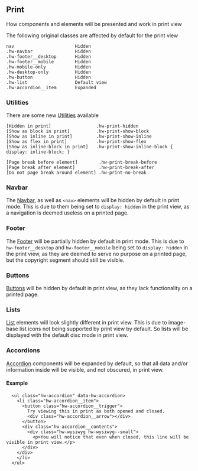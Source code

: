 ## Print

How components and elements will be presented and work in print view

The following original classes are affected by default for the print view 
```code
nav                       Hidden
.hw-navbar                Hidden
.hw-footer__desktop       Hidden
.hw-footer__mobile        Hidden
.hw-mobile-only           Hidden
.hw-desktop-only          Hidden
.hw-button                Hidden
.hw-list                  Default view
.hw-accordion__item       Expanded
```

### Utilities

There are some new [Utilities](/Utilities) available
```code
[Hidden in print]                 .hw-print-hidden
[Show as block in print]          .hw-print-show-block
[Show as inline in print]         .hw-print-show-inline
[Show as flex in print]           .hw-print-show-flex
[Show as inline-block in print]   .hw-print-show-inline-block { display: inline-block; }

[Page break before element]        .hw-print-break-before
[Page break after element]         .hw-print-break-after
[Do not page break around element] .hw-print-no-break

```

### Navbar

The [Navbar](/Navbar), as well as `<nav>` elements will be hidden by default in print mode.
This is due to them being set to `display: hidden` in the print view, as a navigation is deemed
useless on a printed page.

### Footer

The [Footer](/Footer) will be partially hidden by default in print mode.
This is due to `hw-footer__desktop` and `hw-footer__mobile` being set to `display: hidden` in the
print view, as they are deemed to serve no purpose on a printed page, but the copyright segment
should still be visible.

### Buttons

[Buttons](/Buttons) will be hidden by default in print view, as they lack functionality on a printed
page.

### Lists

[List](/List) elements will look slightly different in print view. This is due to image-base list
icons not being supported by print view by default. So lists will be displayed with the default
disc mode in print view.

### Accordions

[Accordion](/Accordion) components will be expanded by default, so that all data and/or information
inside will be visible, and not obscured, in print view. 

#### Example

```html|span-6,light,plain
  <ul class="hw-accordion" data-hw-accordion>
    <li class="hw-accordion__item">
      <button class="hw-accordion__trigger">
        Try viewing this in print as both opened and closed.
        <div class="hw-accordion__arrow"></div>
      </button>
      <div class="hw-accordion__contents">
        <div class="hw-wysiwyg hw-wysiwyg--small">
          <p>You will notice that even when closed, this line will be visible in print view.</p>
      </div>
    </div>
    </li>
  </ul>
```
